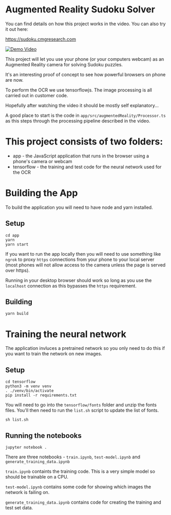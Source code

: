 # Augmented Reality Sudoku Solver

You can find details on how this project works in the video. You can also try it out here:

https://sudoku.cmgresearch.com

[![Demo Video](https://img.youtube.com/vi/cOC-ad0BsY0/0.jpg)](https://www.youtube.com/watch?v=cOC-ad0BsY0)

This project will let you use your phone (or your computers webcam) as an Augmented Reality camera for solving Sudoku puzzles.

It's an interesting proof of concept to see how powerful browsers on phone are now.

To perform the OCR we use tensorflowjs. The image processing is all carried out in customer code.

Hopefully after watching the video it should be mostly self explanatory...

A good place to start is the code in `app/src/augmentedReality/Processor.ts` as this steps through the processing pipeline described in the video.

# This project consists of two folders:

- app - the JavaScript application that runs in the browser using a phone's camera or webcam
- tensorflow - the training and test code for the neural network used for the OCR

# Building the App

To build the application you will need to have node and yarn installed.

## Setup

```
cd app
yarn
yarn start
```

If you want to run the app locally then you will need to use something like `ngrok` to proxy `https` connections from your phone to your local server (most phones will not allow access to the camera unless the page is served over https).

Running in your desktop browser should work so long as you use the `localhost` connection as this bypasses the `https` requirement.

## Building

```
yarn build
```

# Training the neural network

The application invluces a pretrained network so you only need to do this if you want to train the network on new images.

## Setup

```
cd tensorflow
python3 -m venv venv
. ./venv/bin/activate
pip install -r requirements.txt
```

You will need to go into the `tensorflow/fonts` folder and unzip the fonts files. You'll then need to run the `list.sh` script to update the list of fonts.

```
sh list.sh
```

## Running the notebooks

```
jupyter notebook .
```

There are three notebooks - `train.ipynb`, `test-model.ipynb` and `generate_training_data.ipynb`

`train.ipynb` containts the training code. This is a very simple model so should be trainable on a CPU.

`test-model.ipynb` contains some code for showing which images the network is failing on.

`generate_training_data.ipynb` contains code for creating the training and test set data.
